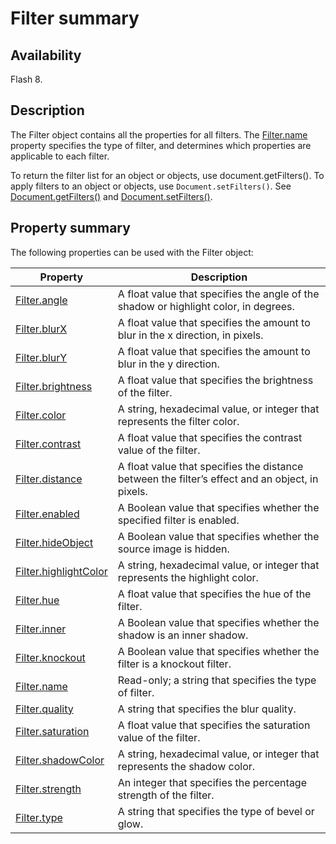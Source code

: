# Filter summary

## Availability

Flash 8.

## Description

The Filter object contains all the properties for all filters. The [Filter.name](../Filter_object/Filter13.md) property specifies the type of filter, and determines which properties are applicable to each filter.

To return the filter list for an object or objects, use document.getFilters(). To apply filters to an object or objects, use `Document.setFilters()`. See [Document.getFilters()](../Document_object/Document79.md) and [Document.setFilters()](../Document_object/Document530.md).

## Property summary

The following properties can be used with the Filter object:

| **Property** | **Description** |
| --- | --- |
| [Filter.angle](../Filter_object/Filter.md) | A float value that specifies the angle of the shadow or highlight color, in degrees. |
| [Filter.blurX](../Filter_object/Filter1.md) | A float value that specifies the amount to blur in the x direction, in pixels. |
| [Filter.blurY](../Filter_object/Filter2.md) | A float value that specifies the amount to blur in the y direction. |
| [Filter.brightness](../Filter_object/Filter3.md) | A float value that specifies the brightness of the filter. |
| [Filter.color](../Filter_object/Filter4.md) | A string, hexadecimal value, or integer that represents the filter color. |
| [Filter.contrast](../Filter_object/Filter5.md) | A float value that specifies the contrast value of the filter. |
| [Filter.distance](../Filter_object/Filter6.md) | A float value that specifies the distance between the filter’s effect and an object, in pixels. |
| [Filter.enabled](../Filter_object/Filter7.md) | A Boolean value that specifies whether the specified filter is enabled. |
| [Filter.hideObject](../Filter_object/Filter8.md) | A Boolean value that specifies whether the source image is hidden. |
| [Filter.highlightColor](../Filter_object/Filter9.md) | A string, hexadecimal value, or integer that represents the highlight color. |
| [Filter.hue](../Filter_object/Filter10.md) | A float value that specifies the hue of the filter. |
| [Filter.inner](../Filter_object/Filter11.md) | A Boolean value that specifies whether the shadow is an inner shadow. |
| [Filter.knockout](../Filter_object/Filter12.md) | A Boolean value that specifies whether the filter is a knockout filter. |
| [Filter.name](../Filter_object/Filter13.md) | Read-only; a string that specifies the type of filter. |
| [Filter.quality](../Filter_object/Filter14.md) | A string that specifies the blur quality. |
| [Filter.saturation](../Filter_object/Filter15.md) | A float value that specifies the saturation value of the filter. |
| [Filter.shadowColor](../Filter_object/Filter16.md) | A string, hexadecimal value, or integer that represents the shadow color. |
| [Filter.strength](../Filter_object/Filter17.md) | An integer that specifies the percentage strength of the filter. |
| [Filter.type](../Filter_object/Filter18.md) | A string that specifies the type of bevel or glow. |
